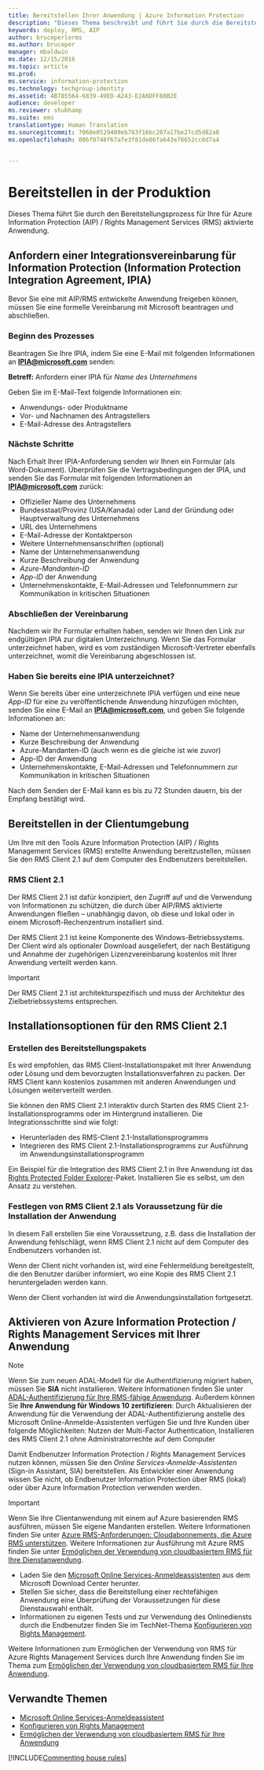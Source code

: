 ```yaml
---
title: Bereitstellen Ihrer Anwendung | Azure Information Protection
description: "Dieses Thema beschreibt und führt Sie durch die Bereitstellung Ihrer Anwendung."
keywords: deploy, RMS, AIP
author: bruceperlerms
ms.author: bruceper
manager: mbaldwin
ms.date: 12/15/2016
ms.topic: article
ms.prod: 
ms.service: information-protection
ms.technology: techgroup-identity
ms.assetid: 4B785564-6839-49ED-A243-E2A6DFF88B2E
audience: developer
ms.reviewer: shubhamp
ms.suite: ems
translationtype: Human Translation
ms.sourcegitcommit: 7068e0529409eb783f16bc207a17be27cd5d82a8
ms.openlocfilehash: 00bf0748f67afe3f81de86fa643e78652cc0d7a4


---
```

# <a name="deploy-into-production"></a>Bereitstellen in der Produktion

Dieses Thema führt Sie durch den Bereitstellungsprozess für Ihre für Azure Information Protection (AIP) / Rights Management Services (RMS) aktivierte Anwendung.

## <a name="request-an-information-protection-integration-agreement-ipia"></a>Anfordern einer Integrationsvereinbarung für Information Protection (Information Protection Integration Agreement, IPIA)
Bevor Sie eine mit AIP/RMS entwickelte Anwendung freigeben können, müssen Sie eine formelle Vereinbarung mit Microsoft beantragen und abschließen.

### <a name="begin-the-process"></a>Beginn des Prozesses
Beantragen Sie Ihre IPIA, indem Sie eine E-Mail mit folgenden Informationen an **IPIA@microsoft.com** senden:

**Betreff:** Anfordern einer IPIA für *Name des Unternehmens*

Geben Sie im E-Mail-Text folgende Informationen ein:
- Anwendungs- oder Produktname
- Vor- und Nachnamen des Antragstellers
- E-Mail-Adresse des Antragstellers

### <a name="next-steps"></a>Nächste Schritte
Nach Erhalt Ihrer IPIA-Anforderung senden wir Ihnen ein Formular (als Word-Dokument).
Überprüfen Sie die Vertragsbedingungen der IPIA, und senden Sie das Formular mit folgenden Informationen an **IPIA@microsoft.com** zurück:
- Offizieller Name des Unternehmens
- Bundesstaat/Provinz (USA/Kanada) oder Land der Gründung oder Hauptverwaltung des Unternehmens
- URL des Unternehmens
- E-Mail-Adresse der Kontaktperson
- Weitere Unternehmensanschriften (optional)
- Name der Unternehmensanwendung
- Kurze Beschreibung der Anwendung
- *Azure-Mandanten-ID*
- *App-ID* der Anwendung
- Unternehmenskontakte, E-Mail-Adressen und Telefonnummern zur Kommunikation in kritischen Situationen

### <a name="completing-the-agreement"></a>Abschließen der Vereinbarung
Nachdem wir Ihr Formular erhalten haben, senden wir Ihnen den Link zur endgültigen IPIA zur digitalen Unterzeichnung. Wenn Sie das Formular unterzeichnet haben, wird es vom zuständigen Microsoft-Vertreter ebenfalls unterzeichnet, womit die Vereinbarung abgeschlossen ist.

### <a name="already-have-a-signed-ipia"></a>Haben Sie bereits eine IPIA unterzeichnet?
Wenn Sie bereits über eine unterzeichnete IPIA verfügen und eine neue *App-ID* für eine zu veröffentlichende Anwendung hinzufügen möchten, senden Sie eine E-Mail an **IPIA@microsoft.com**, und geben Sie folgende Informationen an:
- Name der Unternehmensanwendung
- Kurze Beschreibung der Anwendung
- Azure-Mandanten-ID (auch wenn es die gleiche ist wie zuvor)
- App-ID der Anwendung
- Unternehmenskontakte, E-Mail-Adressen und Telefonnummern zur Kommunikation in kritischen Situationen

Nach dem Senden der E-Mail kann es bis zu 72 Stunden dauern, bis der Empfang bestätigt wird.

## <a name="deploying-to-the-client-environment"></a>Bereitstellen in der Clientumgebung

Um Ihre mit den Tools Azure Information Protection (AIP) / Rights Management Services (RMS) erstellte Anwendung bereitzustellen, müssen Sie den RMS Client 2.1 auf dem Computer des Endbenutzers bereitstellen.

### <a name="rms-client-21"></a>RMS Client 2.1
Der RMS Client 2.1 ist dafür konzipiert, den Zugriff auf und die Verwendung von Informationen zu schützen, die durch über AIP/RMS aktivierte Anwendungen fließen – unabhängig davon, ob diese und lokal oder in einem Microsoft-Rechenzentrum installiert sind.

Der RMS Client 2.1 ist keine Komponente des Windows-Betriebssystems. Der Client wird als optionaler Download ausgeliefert, der nach Bestätigung und Annahme der zugehörigen Lizenzvereinbarung kostenlos mit Ihrer Anwendung verteilt werden kann.

> [!IMPORTANT]
> Der RMS Client 2.1 ist architekturspezifisch und muss der Architektur des Zielbetriebssystems entsprechen.


## <a name="rms-client-21-installation-options"></a>Installationsoptionen für den RMS Client 2.1

### <a name="creating-your-deployment-package"></a>Erstellen des Bereitstellungspakets

Es wird empfohlen, das RMS Client-Installationspaket mit Ihrer Anwendung oder Lösung und dem bevorzugten Installationsverfahren zu packen. Der RMS Client kann kostenlos zusammen mit anderen Anwendungen und Lösungen weiterverteilt werden.

Sie können den RMS Client 2.1 interaktiv durch Starten des RMS Client 2.1-Installationsprogramms oder im Hintergrund installieren. Die Integrationsschritte sind wie folgt:

-   Herunterladen des RMS-Client 2.1-Installationsprogramms
-   Integrieren des RMS Client 2.1-Installationsprogramms zur Ausführung im Anwendungsinstallationsprogramm

Ein Beispiel für die Integration des RMS Client 2.1 in Ihre Anwendung ist das [Rights Protected Folder Explorer](https://technet.microsoft.com/en-us/library/rights-protected-folder-explorer(v=ws.10).aspx)-Paket. Installieren Sie es selbst, um den Ansatz zu verstehen.

### <a name="make-rms-client-21-a-pre-requisite-for-your-application-install"></a>Festlegen von RMS Client 2.1 als Voraussetzung für die Installation der Anwendung

In diesem Fall erstellen Sie eine Voraussetzung, z.B. dass die Installation der Anwendung fehlschlägt, wenn RMS Client 2.1 nicht auf dem Computer des Endbenutzers vorhanden ist.

Wenn der Client nicht vorhanden ist, wird eine Fehlermeldung bereitgestellt, die den Benutzer darüber informiert, wo eine Kopie des RMS Client 2.1 heruntergeladen werden kann.

Wenn der Client vorhanden ist wird die Anwendungsinstallation fortgesetzt.

## <a name="enabling-azure-information-protection--rights-management-services-with-your-application"></a>Aktivieren von Azure Information Protection / Rights Management Services mit Ihrer Anwendung

> [!NOTE]
> Wenn Sie zum neuen ADAL-Modell für die Authentifizierung migriert haben, müssen Sie **SIA** nicht installieren. Weitere Informationen finden Sie unter [ADAL-Authentifizierung für Ihre RMS-fähige Anwendung](adal-auth.md).
> Außerdem können Sie **Ihre Anwendung für Windows 10 zertifizieren**: Durch Aktualisieren der Anwendung für die Verwendung der ADAL-Authentifizierung anstelle des Microsoft Online-Anmelde-Assistenten verfügen Sie und Ihre Kunden über folgende Möglichkeiten: Nutzen der Multi-Factor Authentication, Installieren des RMS Client 2.1 ohne Administratorrechte auf dem Computer


Damit Endbenutzer Information Protection / Rights Management Services nutzen können, müssen Sie den *Online Services-Anmelde-Assistenten* (Sign-in Assistant, SIA) bereitstellen. Als Entwickler einer Anwendung wissen Sie nicht, ob Endbenutzer Information Protection über RMS (lokal) oder über Azure Information Protection verwenden werden.


> [!IMPORTANT]
> Wenn Sie Ihre Clientanwendung mit einem auf Azure basierenden RMS ausführen, müssen Sie eigene Mandanten erstellen. Weitere Informationen finden Sie unter [Azure RMS-Anforderungen: Cloudabonnements, die Azure RMS unterstützen](../get-started/requirements-subscriptions.md).
> Weitere Informationen zur Ausführung mit Azure RMS finden Sie unter [Ermöglichen der Verwendung von cloudbasiertem RMS für Ihre Dienstanwendung](how-to-use-file-api-with-aadrm-cloud.md).

-   Laden Sie den [Microsoft Online Services-Anmeldeassistenten](http://www.microsoft.com/en-us/download/details.aspx?id=28177) aus dem Microsoft Download Center herunter.
-   Stellen Sie sicher, dass die Bereitstellung einer rechtefähigen Anwendung eine Überprüfung der Voraussetzungen für diese Dienstauswahl enthält.
-   Informationen zu eigenen Tests und zur Verwendung des Onlinediensts durch die Endbenutzer finden Sie im TechNet-Thema [Konfigurieren von Rights Management](https://TechNet.Microsoft.Com/en-us/library/jj585002.aspx).

Weitere Informationen zum Ermöglichen der Verwendung von RMS für Azure Rights Management Services durch Ihre Anwendung finden Sie im Thema zum [Ermöglichen der Verwendung von cloudbasiertem RMS für Ihre Anwendung](how-to-use-file-api-with-aadrm-cloud.md).

## <a name="related-topics"></a>Verwandte Themen

* [Microsoft Online Services-Anmeldeassistent](http://www.microsoft.com/en-us/download/details.aspx?id=28177)
* [Konfigurieren von Rights Management](https://TechNet.Microsoft.Com/en-us/library/jj585002.aspx)
* [Ermöglichen der Verwendung von cloudbasiertem RMS für Ihre Anwendung](how-to-use-file-api-with-aadrm-cloud.md)

[!INCLUDE[Commenting house rules](../includes/houserules.md)]


<!--HONumber=Jan17_HO4-->


